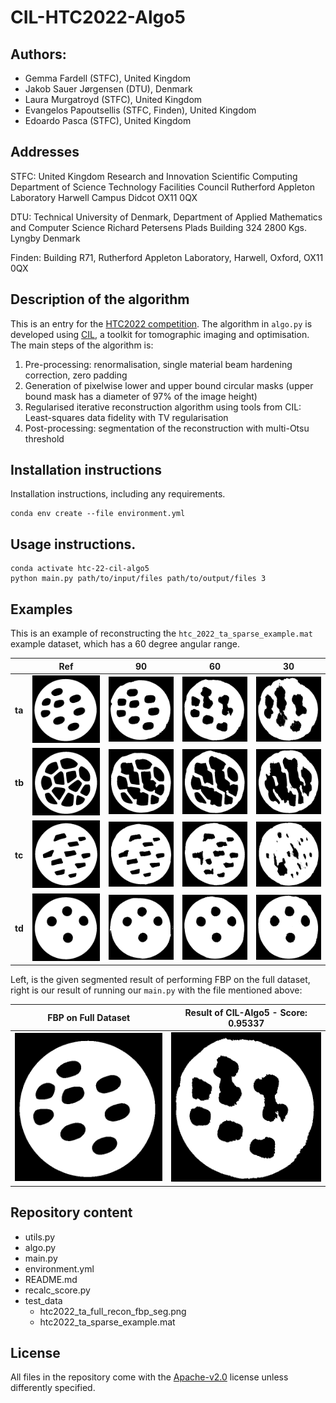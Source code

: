 # CIL-HTC2022-Algo5

## Authors:
- Gemma Fardell (STFC), United Kingdom
- Jakob Sauer Jørgensen (DTU), Denmark
- Laura Murgatroyd (STFC), United Kingdom
- Evangelos Papoutsellis (STFC, Finden), United Kingdom
- Edoardo Pasca (STFC), United Kingdom

## Addresses
STFC: 
United Kingdom Research and Innovation
Scientific Computing Department of Science Technology Facilities Council
Rutherford Appleton Laboratory
Harwell Campus
Didcot
OX11 0QX

DTU: 
Technical University of Denmark,
Department of Applied Mathematics and Computer Science
Richard Petersens Plads 
Building 324
2800 Kgs. Lyngby
Denmark

Finden: 
Building R71,
Rutherford Appleton Laboratory,
Harwell,
Oxford,
OX11 0QX

## Description of the algorithm

This is an entry for the [HTC2022 competition](https://www.fips.fi/HTC2022.php).
The algorithm in `algo.py` is developed using [CIL](https://www.ccpi.ac.uk/cil), a toolkit for tomographic imaging and optimisation.
The main steps of the algorithm is:
1. Pre-processing: renormalisation, single material beam hardening correction, zero padding
2. Generation of pixelwise lower and upper bound circular masks (upper bound mask has a diameter of 97% of the image height)
3. Regularised iterative reconstruction algorithm using tools from CIL: Least-squares data fidelity with TV regularisation
4. Post-processing: segmentation of the reconstruction with multi-Otsu threshold

## Installation instructions

Installation instructions, including any requirements.

```
conda env create --file environment.yml
```

## Usage instructions.

```
conda activate htc-22-cil-algo5
python main.py path/to/input/files path/to/output/files 3
```

## Examples

This is an example of reconstructing the `htc_2022_ta_sparse_example.mat` example dataset, which has a 60 degree angular range.

|   	|  Ref	|  90 	| 60 	| 30 	|
|----------	|-----	|---	|---	|---	|
|   **ta**	| ![](https://github.com/TomographicImaging/CIL-HTC2022-Algo1/blob/main/test_data/htc2022_ta_full_recon_fbp_seg.png)	|  ![](results/AR90/htc2022_ta_full.png)	|  ![](results/AR60/htc2022_ta_full.png) 	|   ![](results/AR30/htc2022_ta_full.png)	|   
|   **tb**	|   ![](https://github.com/TomographicImaging/CIL-HTC2022-Algo1/blob/improve_table/data/segmented_references/htc2022_tb_full_recon_fbp_seg.png)	|  ![](results/AR90/htc2022_tb_full.png)	|  ![](results/AR60/htc2022_tb_full.png) 	|   ![](results/AR30/htc2022_tb_full.png)	|   
|   **tc**	|   ![](https://github.com/TomographicImaging/CIL-HTC2022-Algo1/blob/improve_table/data/segmented_references/htc2022_tc_full_recon_fbp_seg.png)	| ![](results/AR90/htc2022_tc_full.png)	|  ![](results/AR60/htc2022_tc_full.png) 	|   ![](results/AR30/htc2022_tc_full.png)	|   
|   **td**	|   ![](https://github.com/TomographicImaging/CIL-HTC2022-Algo1/blob/improve_table/data/segmented_references/htc2022_td_full_recon_fbp_seg.png)	| ![](results/AR90/htc2022_td_full.png)	|  ![](results/AR60/htc2022_td_full.png) 	|   ![](results/AR30/htc2022_td_full.png)	|   

Left, is the given segmented result of performing FBP on the full dataset, right is our result of running our `main.py` with the file mentioned above:

FBP on Full Dataset        |  Result of CIL-Algo5 - Score: 0.95337
:-------------------------:|:-------------------------:
![](https://github.com/TomographicImaging/CIL-HTC2022-Algo1/blob/main/test_data/htc2022_ta_full_recon_fbp_seg.png)   |  ![](https://github.com/TomographicImaging/CIL-HTC2022-Algo5/blob/main/results/htc2022_ta_sparse_example.png)

## Repository content
- utils.py
- algo.py
- main.py
- environment.yml
- README.md
- recalc_score.py
- test_data
  - htc2022_ta_full_recon_fbp_seg.png
  - htc2022_ta_sparse_example.mat

## License
All files in the repository come with the [Apache-v2.0](https://www.apache.org/licenses/LICENSE-2.0) license unless differently specified.
